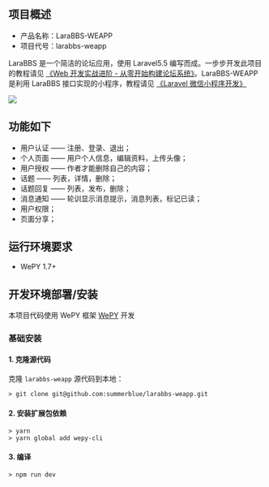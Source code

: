 
## 项目概述

* 产品名称：LaraBBS-WEAPP
* 项目代号：larabbs-weapp

LaraBBS 是一个简洁的论坛应用，使用 Laravel5.5 编写而成。一步步开发此项目的教程请见 [《Web 开发实战进阶  - 从零开始构建论坛系统》](https://laravel-china.org/topics/6592)。LaraBBS-WEAPP 是利用 LaraBBS 接口实现的小程序，教程请见 [《Laravel 微信小程序开发》](https://laravel-china.org/courses/laravel-weapp)

![](https://lccdn.phphub.org/uploads/images/201804/12/3995/xPJM8LRJef.png?imageView2/2/w/1240/h/0)

## 功能如下

- 用户认证 —— 注册、登录、退出；
- 个人页面 —— 用户个人信息，编辑资料，上传头像；
- 用户授权 —— 作者才能删除自己的内容；
- 话题 —— 列表，详情，删除；
- 话题回复 —— 列表，发布，删除；
- 消息通知 —— 轮训显示消息提示，消息列表，标记已读；
- 用户权限；
- 页面分享；


## 运行环境要求

- WePY 1.7+

## 开发环境部署/安装

本项目代码使用 WePY 框架 [WePY](https://github.com/Tencent/wepy) 开发

### 基础安装

#### 1. 克隆源代码

克隆 `larabbs-weapp` 源代码到本地：

    > git clone git@github.com:summerblue/larabbs-weapp.git

#### 2. 安装扩展包依赖

```
> yarn
> yarn global add wepy-cli
```

#### 3. 编译

```
> npm run dev
```



